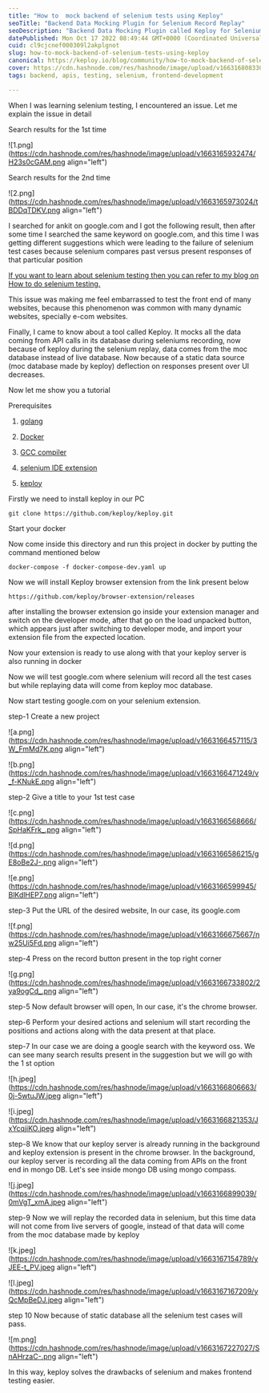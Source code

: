 ```yaml
---
title: "How to  mock backend of selenium tests using Keploy"
seoTitle: "Backend Data Mocking Plugin for Selenium Record Replay"
seoDescription: "Backend Data Mocking Plugin called Keploy for Selenium Record Replay test cases"
datePublished: Mon Oct 17 2022 08:49:44 GMT+0000 (Coordinated Universal Time)
cuid: cl9cjcnef000309l2akplgnot
slug: how-to-mock-backend-of-selenium-tests-using-keploy
canonical: https://keploy.io/blog/community/how-to-mock-backend-of-selenium-tests-using-keploy
cover: https://cdn.hashnode.com/res/hashnode/image/upload/v1663168083303/jkcrikkd2.png
tags: backend, apis, testing, selenium, frontend-development

---
```


When I was learning selenium testing, I encountered an issue. Let me explain the issue in detail

Search results for the 1st time

![1.png](https://cdn.hashnode.com/res/hashnode/image/upload/v1663165932474/H23s0cGAM.png align="left")

Search results for the 2nd time

![2.png](https://cdn.hashnode.com/res/hashnode/image/upload/v1663165973024/tBDDqTDKV.png align="left")

I searched for ankit on google.com and I got the following result, then after some time I searched the same keyword on google.com, and this time I was getting different suggestions which were leading to the failure of selenium test cases because selenium compares past versus present responses of that particular position

[If you want to learn about selenium testing then you can refer to my blog on How to do selenium testing.](https://hashnode.com/preview/632185485483096daa0aa670)

This issue was making me feel embarrassed to test the front end of many websites, because this phenomenon was common with many dynamic websites, specially e-com websites.

Finally, I came to know about a tool called Keploy. It mocks all the data coming from API calls in its database during seleniums recording, now because of keploy during the selenium replay, data comes from the moc database instead of live database. Now because of a static data source (moc database made by keploy) deflection on responses present over UI decreases.

Now let me show you a tutorial

Prerequisites

1. [golang](https://go.dev/dl/)
    
2. [Docker](https://docs.docker.com/get-docker/)
    
3. [GCC compiler](https://sourceforge.net/projects/tdm-gcc/)
    
4. [selenium IDE extension](https://chrome.google.com/webstore/detail/selenium-ide/mooikfkahbdckldjjndioackbalphokd?hl=en)
    
5. [keploy](https://github.com/keploy/keploy)
    

Firstly we need to install keploy in our PC

```plaintext
git clone https://github.com/keploy/keploy.git
```

Start your docker

Now come inside this directory and run this project in docker by putting the command mentioned below

```plaintext
docker-compose -f docker-compose-dev.yaml up
```

Now we will install Keploy browser extension from the link present below

```plaintext
https://github.com/keploy/browser-extension/releases
```

after installing the browser extension go inside your extension manager and switch on the developer mode, after that go on the load unpacked button, which appears just after switching to developer mode, and import your extension file from the expected location.

Now your extension is ready to use along with that your keploy server is also running in docker

Now we will test google.com where selenium will record all the test cases but while replaying data will come from keploy moc database.

Now start testing google.com on your selenium extension.

step-1 Create a new project

![a.png](https://cdn.hashnode.com/res/hashnode/image/upload/v1663166457115/3W_FmMd7K.png align="left")

![b.png](https://cdn.hashnode.com/res/hashnode/image/upload/v1663166471249/v_f-KNukE.png align="left")

step-2 Give a title to your 1st test case

![c.png](https://cdn.hashnode.com/res/hashnode/image/upload/v1663166568666/SpHaKFrk_.png align="left")

![d.png](https://cdn.hashnode.com/res/hashnode/image/upload/v1663166586215/gE8oBe2J-.png align="left")

![e.png](https://cdn.hashnode.com/res/hashnode/image/upload/v1663166599945/BlKdlHEP7.png align="left")

step-3 Put the URL of the desired website, In our case, its google.com

![f.png](https://cdn.hashnode.com/res/hashnode/image/upload/v1663166675667/nw25Ui5Fd.png align="left")

step-4 Press on the record button present in the top right corner

![g.png](https://cdn.hashnode.com/res/hashnode/image/upload/v1663166733802/2ya9ogCd_.png align="left")

step-5 Now default browser will open, In our case, it's the chrome browser.

step-6 Perform your desired actions and selenium will start recording the positions and actions along with the data present at that place.

step-7 In our case we are doing a google search with the keyword oss. We can see many search results present in the suggestion but we will go with the 1 st option

![h.jpeg](https://cdn.hashnode.com/res/hashnode/image/upload/v1663166806663/0j-5wtuJW.jpeg align="left")

![i.jpeg](https://cdn.hashnode.com/res/hashnode/image/upload/v1663166821353/JxYcqjiKO.jpeg align="left")

step-8 We know that our keploy server is already running in the background and keploy extension is present in the chrome browser. In the background, our keploy server is recording all the data coming from APIs on the front end in mongo DB. Let's see inside mongo DB using mongo compass.

![j.jpeg](https://cdn.hashnode.com/res/hashnode/image/upload/v1663166899039/0mVgT_xmA.jpeg align="left")

step-9 Now we will replay the recorded data in selenium, but this time data will not come from live servers of google, instead of that data will come from the moc database made by keploy

![k.jpeg](https://cdn.hashnode.com/res/hashnode/image/upload/v1663167154789/yJEE-t_PV.jpeg align="left")

![l.jpeg](https://cdn.hashnode.com/res/hashnode/image/upload/v1663167167209/yQcMpBeDJ.jpeg align="left")

step 10 Now because of static database all the selenium test cases will pass.

![m.png](https://cdn.hashnode.com/res/hashnode/image/upload/v1663167227027/SnAHrzaC-.png align="left")

In this way, keploy solves the drawbacks of selenium and makes frontend testing easier.